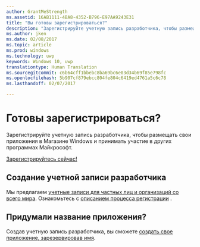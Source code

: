 ```yaml
---
author: GrantMeStrength
ms.assetid: 16AB1111-4BA8-4352-B796-E97AA9243E31
title: "Вы готовы зарегистрироваться?"
description: "Зарегистрируйте учетную запись разработчика, чтобы размещать свои приложения в Магазине Windows и принимать участие в других программах Майкрософт."
ms.author: jken
ms.date: 02/08/2017
ms.topic: article
ms.prod: windows
ms.technology: uwp
keywords: Windows 10, uwp
translationtype: Human Translation
ms.sourcegitcommit: c6b64cff1bbebc8ba69bc6e03d34b69f85e798fc
ms.openlocfilehash: 5b907cf879ebcc804fe804c6419ed4761a5c6c78
ms.lasthandoff: 02/07/2017

---
```

# <a name="ready-to-sign-up"></a>Готовы зарегистрироваться?

Зарегистрируйте учетную запись разработчика, чтобы размещать свои приложения в Магазине Windows и принимать участие в других программах Майкрософт.

[Зарегистрируйтесь сейчас!](http://go.microsoft.com/fwlink/p/?LinkId=615100)

## <a name="opening-your-developer-account"></a>Создание учетной записи разработчика

Мы предлагаем [учетные записи для частных лиц и организаций со всего мира](../publish/account-types-locations-and-fees.md). Ознакомьтесь с [описанием процесса регистрации](../publish/opening-a-developer-account.md) .

## <a name="have-a-name-for-your-app"></a>Придумали название приложения?

Создав учетную запись разработчика, вы сможете [создать свое приложение, зарезервировав имя](https://msdn.microsoft.com/library/windows/apps/JJ657967).


